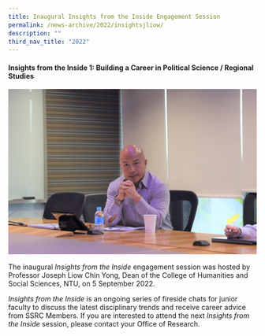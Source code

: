 ```yaml
---
title: Inaugural Insights from the Inside Engagement Session
permalink: /news-archive/2022/insightsjliow/
description: ""
third_nav_title: "2022"
---
```

#### Insights from the Inside 1: Building a Career in Political Science / Regional Studies

![](/images/8f6a5591_light.jpg)

The inaugural _Insights from the Inside_ engagement session was hosted by Professor Joseph Liow Chin Yong, Dean of the College of Humanities and Social Sciences, NTU, on 5 September 2022.

_Insights from the Inside_ is an ongoing series of fireside chats for junior faculty to discuss the latest disciplinary trends and receive career advice from SSRC Members. If you are interested to attend the next _Insights from the Inside_ session, please contact your Office of Research.
